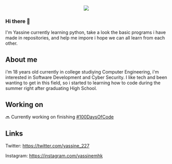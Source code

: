 <h1 align="center">
 <img src="https://user-images.githubusercontent.com/49686277/109705521-4e6b1300-7bb1-11eb-8380-48681240721a.png" />
</h1>

### Hi there 👋

I'm Yassine currently learning python, take a look the basic programs i have made in repositories, and help me impore i hope we can all learn from each other.


## About me

i'm 18 years old currently in college studiying Computer Engineering, i'm interested in Software Development and Cyber Security. I like tech and been wanting to get in this field, so i started to learning how to code during the summer right after graduating High School.



## Working on

🔜 Currently  working on finishing [#100DaysOfCode](https://twitter.com/search?q=%23100DaysOfCode&src=typeahead_click)


## Links

Twitter: https://twitter.com/yassine_227

Instagram: https://instagram.com/yassinemhk

